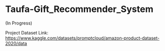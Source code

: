 # Taufa-Gift_Recommender_System
(In Progress)


Project Dataset Link: https://www.kaggle.com/datasets/promptcloud/amazon-product-dataset-2020/data